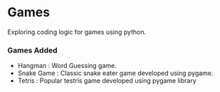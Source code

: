 # Games
Exploring coding logic for games using python. 

### Games Added
- Hangman : Word Guessing game.
- Snake Game : Classic snake eater game developed using pygame.
- Tetris : Popular testris game developed using pygame library
